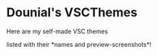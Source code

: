 <h1>Dounial's VSCThemes</h1>
<p>Here are my self-made VSC themes<p>
<p>listed with their *names and preview-screenshots*!</p>
